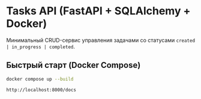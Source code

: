 # Tasks API (FastAPI + SQLAlchemy + Docker)

Минимальный CRUD-сервис управления задачами со статусами `created | in_progress | completed`.

## Быстрый старт (Docker Compose)
```bash
docker compose up --build

http://localhost:8000/docs